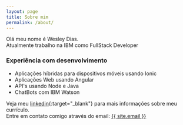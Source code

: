 ```yaml
---
layout: page
title: Sobre mim
permalink: /about/
---
```


Olá meu nome é Wesley Dias.
<br/>Atualmente trabalho na IBM como FullStack Developer

### Experiência com desenvolvimento
* Aplicações híbridas para dispositivos móveis usando Ionic
* Aplicações Web usando Angular
* API's usando Node e Java
* ChatBots com IBM Watson


Veja meu [linkedin]{:target="_blank"} para mais informações sobre meu currículo.
<br/>Entre em contato comigo através do email: <a href="mailto:{{ site.email}}">{{ site.email }}</a>


[linkedin]:    https://linkedin.com/in/wesley-luan/